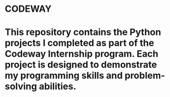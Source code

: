 # CODEWAY
# This repository contains the Python projects I completed as part of the Codeway Internship program. Each project is designed to demonstrate my programming skills and problem-solving abilities.
